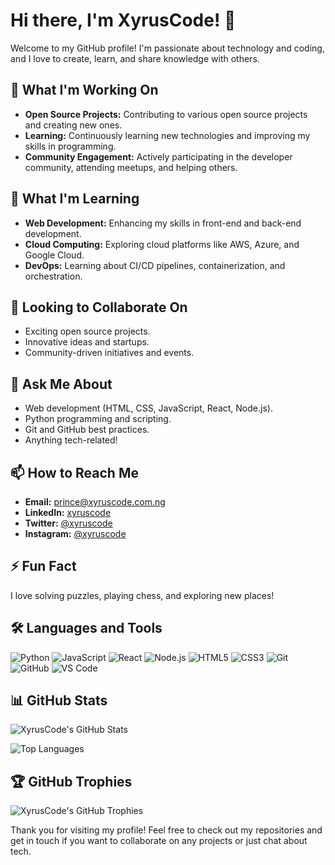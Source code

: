 # Hi there, I'm XyrusCode! 👋

Welcome to my GitHub profile! I'm passionate about technology and coding, and I love to create, learn, and share knowledge with others.

## 🔭 What I'm Working On

- **Open Source Projects:** Contributing to various open source projects and creating new ones.
- **Learning:** Continuously learning new technologies and improving my skills in programming.
- **Community Engagement:** Actively participating in the developer community, attending meetups, and helping others.

## 🌱 What I'm Learning

- **Web Development:** Enhancing my skills in front-end and back-end development.
- **Cloud Computing:** Exploring cloud platforms like AWS, Azure, and Google Cloud.
- **DevOps:** Learning about CI/CD pipelines, containerization, and orchestration.

## 👯 Looking to Collaborate On

- Exciting open source projects.
- Innovative ideas and startups.
- Community-driven initiatives and events.

## 💬 Ask Me About

- Web development (HTML, CSS, JavaScript, React, Node.js).
- Python programming and scripting.
- Git and GitHub best practices.
- Anything tech-related!

## 📫 How to Reach Me

- **Email:** [prince@xyruscode.com.ng](mailto:prince@xyruscode.com.ng)
- **LinkedIn:** [xyruscode](https://www.linkedin.com/in/xyruscode)
- **Twitter:** [@xyruscode](https://twitter.com/xyruscode)
- **Instagram:** [@xyruscode](https://instagram.com/xyruscode)

## ⚡ Fun Fact

I love solving puzzles, playing chess, and exploring new places!

## 🛠️ Languages and Tools

![Python](https://img.shields.io/badge/-Python-333333?style=flat&logo=python)
![JavaScript](https://img.shields.io/badge/-JavaScript-333333?style=flat&logo=javascript)
![React](https://img.shields.io/badge/-React-333333?style=flat&logo=react)
![Node.js](https://img.shields.io/badge/-Node.js-333333?style=flat&logo=node.js)
![HTML5](https://img.shields.io/badge/-HTML5-333333?style=flat&logo=html5)
![CSS3](https://img.shields.io/badge/-CSS3-333333?style=flat&logo=css3)
![Git](https://img.shields.io/badge/-Git-333333?style=flat&logo=git)
![GitHub](https://img.shields.io/badge/-GitHub-333333?style=flat&logo=github)
![VS Code](https://img.shields.io/badge/-VS%20Code-333333?style=flat&logo=visual-studio-code)

## 📊 GitHub Stats

![XyrusCode's GitHub Stats](https://github-readme-stats.vercel.app/api?username=XyrusCode&show_icons=true&theme=dark)

![Top Languages](https://github-readme-stats.vercel.app/api/top-langs/?username=XyrusCode&layout=compact&theme=dark)

## 🏆 GitHub Trophies

![XyrusCode's GitHub Trophies](https://github-profile-trophy.vercel.app/?username=XyrusCode&theme=darkhub&row=1&no-frame=true)

Thank you for visiting my profile! Feel free to check out my repositories and get in touch if you want to collaborate on any projects or just chat about tech.
